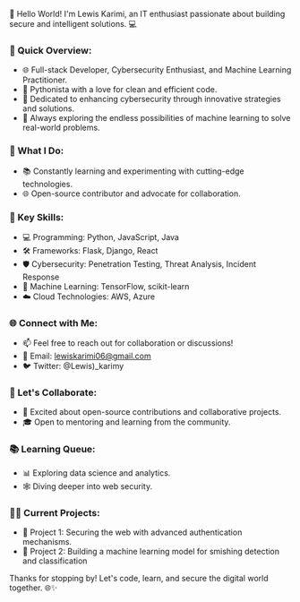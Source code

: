 👋 Hello World! I'm Lewis Karimi, an IT enthusiast passionate about building secure and intelligent solutions. 💻

### 🚀 Quick Overview:
- 🌐 Full-stack Developer, Cybersecurity Enthusiast, and Machine Learning Practitioner.
- 🐍 Pythonista with a love for clean and efficient code.
- 🔐 Dedicated to enhancing cybersecurity through innovative strategies and solutions.
- 🤖 Always exploring the endless possibilities of machine learning to solve real-world problems.

### 💼 What I Do:
- 📚 Constantly learning and experimenting with cutting-edge technologies.
- 🌐 Open-source contributor and advocate for collaboration.

### 🌟 Key Skills:
- 💻 Programming: Python, JavaScript, Java
- 🛠️ Frameworks: Flask, Django, React
- 🛡️ Cybersecurity: Penetration Testing, Threat Analysis, Incident Response
- 🤖 Machine Learning: TensorFlow, scikit-learn
- ☁️ Cloud Technologies: AWS, Azure

### 🌐 Connect with Me:
- 📫 Feel free to reach out for collaboration or discussions!
- 📧 Email: lewiskarimi06@gmail.com
- 🐦 Twitter: @Lewis)_karimy

### 🤝 Let's Collaborate:
- 🚀 Excited about open-source contributions and collaborative projects.
- 🎓 Open to mentoring and learning from the community.

### 📚 Learning Queue:
- 📊 Exploring data science and analytics.
- 🕸️ Diving deeper into web security.

### 👨‍💻 Current Projects:
- 🔐 Project 1: Securing the web with advanced authentication mechanisms.
- 🤖 Project 2: Building a machine learning model for smishing detection and classification

Thanks for stopping by! Let's code, learn, and secure the digital world together. 🌐✨
